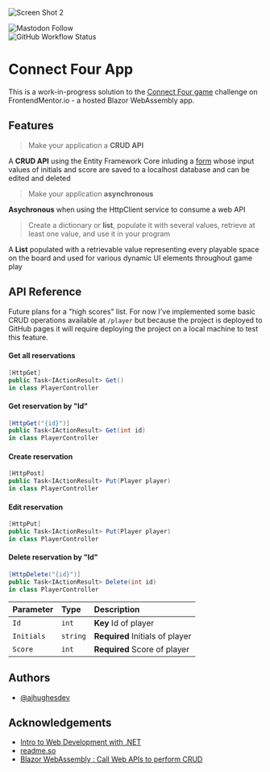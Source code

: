 ![Screen Shot 2](https://user-images.githubusercontent.com/69234359/202904993-c9c77162-04fe-40ba-8a07-91cd9c277f55.jpg)

![Mastodon Follow](https://img.shields.io/mastodon/follow/109254332352746633?domain=https%3A%2F%2Fmastodon.ajhughes.dev&style=social) <br>
![GitHub Workflow Status](https://img.shields.io/github/workflow/status/ajhughesdev/ConnectFourApp/Deploy%20Blazor%20WASM%20to%20GitHub%20Pages)   

# Connect Four App

This is a work-in-progress solution to the [Connect Four game](https://www.frontendmentor.io/challenges/connect-four-game-6G8QVH923s) challenge on FrontendMentor.io - a hosted Blazor WebAssembly app.


## Features

> Make your application a **CRUD API**

A **CRUD API** using the Entity Framework Core inluding a [form](https://ajhughesdev.github.io/ConnectFourApp/player) whose input values of initials and score are saved to a localhost database and can be edited and deleted

> Make your application **asynchronous**

**Asychronous** when using the HttpClient service to consume a web API

> Create a dictionary or **list**, populate it with several values, retrieve at least one value, and use it in your program

A **List** populated with a retrievable value representing every playable space on the board and used for various dynamic UI elements throughout game play


## API Reference

Future plans for a "high scores" list. For now I've implemented some basic CRUD operations available at `/player` but because the project is deployed to GitHub pages it will require deploying the project on a local machine to test this feature.

#### Get all reservations

```csharp
[HttpGet]
public Task<IActionResult> Get()
in class PlayerController
```

#### Get reservation by "Id"

```csharp
[HttpGet("{id}")]
public Task<IActionResult> Get(int id)
in class PlayerController
```

#### Create reservation

```csharp
[HttpPost]
public Task<IActionResult> Put(Player player)
in class PlayerController
```

#### Edit reservation

```csharp
[HttpPut]
public Task<IActionResult> Put(Player player)
in class PlayerController
```

#### Delete reservation by "Id"

```csharp
[HttpDelete("{id}")]
public Task<IActionResult> Delete(int id)
in class PlayerController
```


| Parameter | Type     | Description                       |
| :-------- | :------- | :-------------------------------- |
| `Id`      | `int`    | **Key** Id of player              |  
| `Initials`| `string` | **Required** Initials of player   |
| `Score`   | `int`    | **Required** Score of player      |


## Authors

- [@ajhughesdev](https://www.github.com/ajhughesdev)


## Acknowledgements

 - [Intro to Web Development with .NET](https://github.com/dotnet/intro-to-dotnet-web-dev)
 - [readme.so](https://github.com/octokatherine/readme.so)
 - [Blazor WebAssembly : Call Web APIs to perform CRUD](https://www.yogihosting.com/blazor-webassembly-web-api-crud/)

